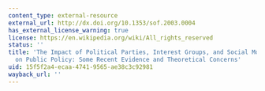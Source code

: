 ```yaml
---
content_type: external-resource
external_url: http://dx.doi.org/10.1353/sof.2003.0004
has_external_license_warning: true
license: https://en.wikipedia.org/wiki/All_rights_reserved
status: ''
title: 'The Impact of Political Parties, Interest Groups, and Social Movement Organizations
  on Public Policy: Some Recent Evidence and Theoretical Concerns'
uid: 15f5f2a4-ecaa-4741-9565-ae38c3c92981
wayback_url: ''
---
```

